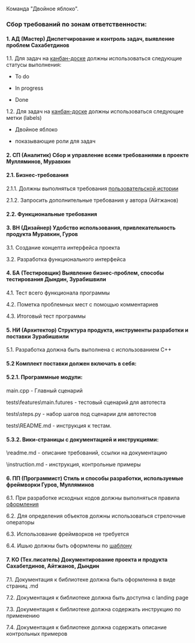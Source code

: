 Команда "Двойное яблоко".

### Сбор требований по зонам ответственности:
#### 1. АД (Мастер)	Диспетчирование и контроль задач, выявление проблем	Сахабетдинов
1.1. Для задач на [канбан-доске](https://github.com/stankin/oop-stat/projects/2) должны использоваться следующие статусы выполнения:

- To do

- In progress

- Done

1.2. Для задач на [канбан-доске](https://github.com/stankin/oop-stat/projects/2) должны использоваться следующие метки (labels)

- Двойное яблоко

- показывающие роли для задач

#### 2. СП (Аналитик)	Сбор и управление всеми требованиями в проекте	Мулляминов, Муравкин

#### 2.1. Бизнес-требования

2.1.1. Должны выполняться требования [пользовательской истории](https://github.com/stankin/oop-stat/issues/35)

2.1.2. Запросить дополнительные требования у автора (Айтжанов)

#### 2.2. Функциональные требования

#### 3. ВН (Дизайнер)	Удобство использования, привлекательность продукта	Муравкин, Гуров

3.1. Создание концепта интерфейса проекта

3.2. Разработка функционального интерфейса

#### 4. БА (Тестировщик)	Выявление бизнес-проблем, способы тестирования	Дындин, Зурабишвили
4.1. Тест всего функционала программы

4.2. Пометка проблемных мест с помощью комментариев

4.3. Итоговый тест программы

#### 5. НИ (Архитектор)	Структура продукта, инструменты разработки и поставки	Зурабишвили


5.1. Разработка должна быть выполнена с использованием C++


#### 5.2 Комплект поставки должен включать в себя:

#### 5.2.1. Программные модули:

main.cpp - Главный сценарий

tests\features\main.futures - тестовый сценарий для автотеста

tests\steps.py - набор шагов под сценарии для автотестов

tests\README.md - инструкция к тестам.

#### 5.3.2. Вики-страницы с документацией и инструкциями:

\readme.md - описание требований, ссылки на документацию

\instruction.md - инструкция, контрольные примеры

#### 6. ПП (Программист)	Стиль и способы разработки, используемые фреймворки	Гуров, Мулляминов

6.1. При разработке исходных кодов должны выполняться правила [оформления](https://learn.javascript.ru/coding-style)

6.2. Для определения объектов должны использоваться стрелочные операторы

6.3. Использование фреймворков не требуется

6.4. Ишью должны быть оформлены по [шаблону](https://github.com/petiteprincesse/EffectsCalc/wiki/%D0%A8%D0%B0%D0%B1%D0%BB%D0%BE%D0%BD-%D0%B8%D1%88%D1%8C%D1%8E)

#### 7. КО (Тех.писатель)	Документирование проекта и продукта	Сахабетдинов, Айтжанов, Дындин

7.1. Документация к библиотеке должна быть оформленна в виде страниц .md

7.2. Документация к библиотеке должна быть доступна с landing page

7.3. Документация к библиотеке должна содержать инструкцию по применению

7.4. Документация к библиотеке должна содержать описание контрольных примеров
